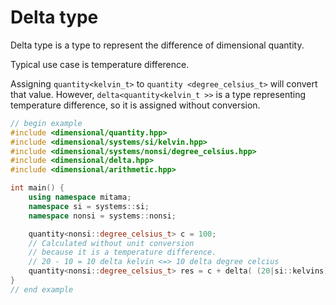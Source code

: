 # Delta type

Delta type is a type to represent the difference of dimensional quantity.

Typical use case is temperature difference.

Assigning `quantity<kelvin_t>` to `quantity <degree_celsius_t>` will convert that value.
However, `delta<quantity<kelvin_t >>` is a type representing temperature difference, so it is assigned without conversion.


```cpp
// begin example
#include <dimensional/quantity.hpp>
#include <dimensional/systems/si/kelvin.hpp>
#include <dimensional/systems/nonsi/degree_celsius.hpp>
#include <dimensional/delta.hpp>
#include <dimensional/arithmetic.hpp>

int main() {
    using namespace mitama;
    namespace si = systems::si;
    namespace nonsi = systems::nonsi;

    quantity<nonsi::degree_celsius_t> c = 100;
    // Calculated without unit conversion
    // because it is a temperature difference.
    // 20 - 10 = 10 delta kelvin <=> 10 delta degree celcius
    quantity<nonsi::degree_celsius_t> res = c + delta( (20|si::kelvins) - (10|si::kelvins) ); 
}
// end example
```